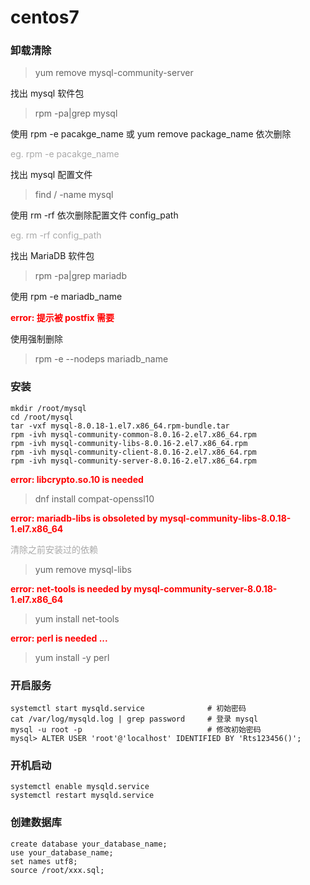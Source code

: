 # centos7

### 卸载清除

> yum remove mysql-community-server	

找出 mysql 软件包

> rpm -pa|grep mysql

使用 rpm -e pacakge_name 或 yum remove package_name 依次删除

<font color="darkgray">eg.  rpm -e pacakge_name</font>

找出 mysql 配置文件

> find / -name mysql

使用 rm -rf 依次删除配置文件 config_path

<font color="darkgray">eg. rm -rf config_path</font>

找出 MariaDB 软件包

> rpm -pa|grep mariadb

使用 rpm -e mariadb_name

<font color="red">**error: 提示被 postfix 需要**</font>

使用强制删除

> rpm -e --nodeps mariadb_name

### 安装

```shell
mkdir /root/mysql
cd /root/mysql
tar -vxf mysql-8.0.18-1.el7.x86_64.rpm-bundle.tar
rpm -ivh mysql-community-common-8.0.16-2.el7.x86_64.rpm
rpm -ivh mysql-community-libs-8.0.16-2.el7.x86_64.rpm
rpm -ivh mysql-community-client-8.0.16-2.el7.x86_64.rpm
rpm -ivh mysql-community-server-8.0.16-2.el7.x86_64.rpm
```

<font color="red">**error: libcrypto.so.10 is needed**</font>

> dnf install compat-openssl10

<font color="red">**error: mariadb-libs is obsoleted by mysql-community-libs-8.0.18-1.el7.x86_64**</font>

<font color="darkgray">清除之前安装过的依赖</font>

> yum remove mysql-libs

<font color="red">**error: net-tools is needed by mysql-community-server-8.0.18-1.el7.x86_64**</font>

> yum install net-tools

<font color="red">**error: perl is needed ...**</font>

> yum install -y perl

### 开启服务
```shell
systemctl start mysqld.service 				# 初始密码
cat /var/log/mysqld.log | grep password		# 登录 mysql
mysql -u root -p							# 修改初始密码
mysql> ALTER USER 'root'@'localhost' IDENTIFIED BY 'Rts123456()';
```
### 开机启动
```shell
systemctl enable mysqld.service
systemctl restart mysqld.service
```
### 创建数据库
```mysql
create database your_database_name;
use your_database_name;
set names utf8;
source /root/xxx.sql;
```